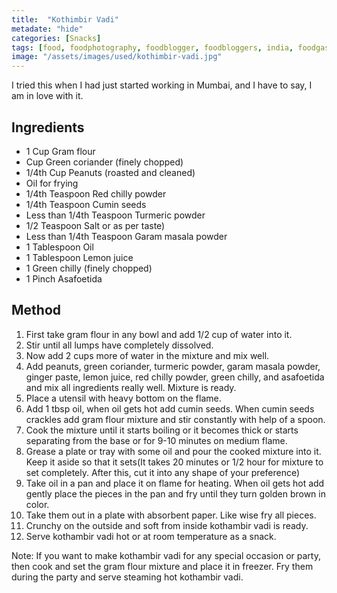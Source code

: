 ```yaml
---
title:  "Kothimbir Vadi"
metadate: "hide"
categories: [Snacks]
tags: [food, foodphotography, foodblogger, foodbloggers, india, foodgasm, indianfood, love, foodcoma, foodporn,indiancooking, indianrecipe, foodlovers, indianfood, indianfoodbloggers, foodiesofinstagram, foodlove, indian, indiancouple, eatlocal, eathealthy, eatwell, desifood, trending, tasty, taste, yummyinmytummy, foodie, instafood, instafoodie, foodstagram, instagood, passionatepaprika, foodblog, easy, indian, recipe, mothersrecipe, cooking, easycooking, easyrecipe, simple, simplefood]
image: "/assets/images/used/kothimbir-vadi.jpg"
---
```


I tried this when I had just started working in Mumbai, and I have to say, I am in love with it. 

## Ingredients

- 1 Cup Gram flour 
- Cup Green coriander (finely chopped)
- 1/4th Cup Peanuts (roasted and cleaned)
- Oil for frying
- 1/4th Teaspoon Red chilly powder
- 1/4th Teaspoon Cumin seeds 
- Less than 1/4th Teaspoon Turmeric powder 
- 1/2 Teaspoon Salt or as per taste)
- Less than 1/4th Teaspoon Garam masala powder 
- 1 Tablespoon Oil 
- 1 Tablespoon Lemon juice 
- 1 Green chilly (finely chopped)
- 1 Pinch Asafoetida 

## Method

1. First take gram flour in any bowl and add 1/2 cup of water into it. 
2. Stir until all lumps have completely dissolved. 
3. Now add 2 cups more of water in the mixture and mix well. 
4. Add peanuts, green coriander, turmeric powder, garam masala powder, ginger paste, lemon juice, red chilly powder, green chilly, and asafoetida and mix all ingredients really well. Mixture is ready.
5. Place a utensil with heavy bottom on the flame. 
6. Add 1 tbsp oil, when oil gets hot add cumin seeds. When cumin seeds crackles add gram flour mixture and stir constantly with help of a spoon. 
7. Cook the mixture until it starts boiling or it becomes thick or starts separating from the base or for 9-10 minutes on medium flame.
8. Grease a plate or tray with some oil and pour the cooked mixture into it. Keep it aside so that it sets(It takes 20 minutes or 1/2 hour for mixture to set completely. After this, cut it into any shape of your preference)
9. Take oil in a pan and place it on flame for heating. When oil gets hot add gently place the pieces in the pan and fry until they turn golden brown in color. 
10. Take them out in a plate with absorbent paper. Like wise fry all pieces. 
11. Crunchy on the outside and soft from inside kothambir vadi is ready.
12. Serve kothambir vadi hot or at room temperature as a snack. 

Note: If you want to make kothambir vadi for any special occasion or party, then cook and set the gram flour mixture and place it in freezer. Fry them during the party and serve steaming hot kothambir vadi.

